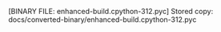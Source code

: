 [BINARY FILE: enhanced-build.cpython-312.pyc]
Stored copy: docs/converted-binary/enhanced-build.cpython-312.pyc
